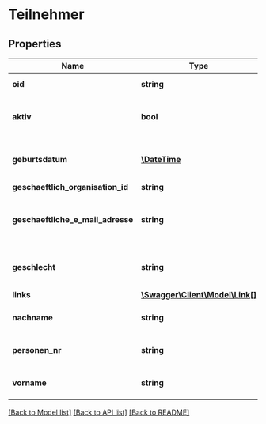 # Teilnehmer

## Properties
Name | Type | Description | Notes
------------ | ------------- | ------------- | -------------
**oid** | **string** | UUID des Datensatzes | 
**aktiv** | **bool** | Der Aktivitätsstatus des Teilnehmers | [optional] 
**geburtsdatum** | [**\DateTime**](\DateTime.md) | Das Geburtsdatum des Teilnehmers | [optional] 
**geschaeftlich_organisation_id** | **string** |  | [optional] 
**geschaeftliche_e_mail_adresse** | **string** | Die Geschäftliche E-Mail-Adresse des Teilnehmers | [optional] 
**geschlecht** | **string** | Das Geschlecht des Teilnehmers | [optional] 
**links** | [**\Swagger\Client\Model\Link[]**](Link.md) |  | [optional] 
**nachname** | **string** | Der Nachname des Teilnehmers | 
**personen_nr** | **string** | Die Personen-Nummer des Teilnehmers. | [optional] 
**vorname** | **string** | Der Vorname des Teilnehmers | [optional] 

[[Back to Model list]](../README.md#documentation-for-models) [[Back to API list]](../README.md#documentation-for-api-endpoints) [[Back to README]](../README.md)


